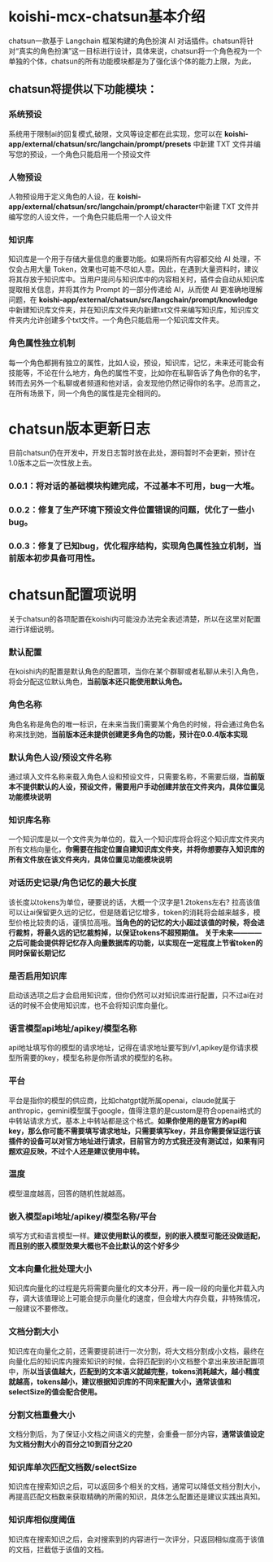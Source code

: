 # koishi-mcx-chatsun基本介绍

chatsun一款基于 Langchain 框架构建的角色扮演 AI 对话插件。chatsun将针对“真实的角色扮演”这一目标进行设计，具体来说，chatsun将一个角色视为一个单独的个体，chatsun的所有功能模块都是为了强化该个体的能力上限，为此，

## chatsun将提供以下功能模块：

### 系统预设
系统用于限制ai的回复模式,破限，文风等设定都在此实现，您可以在 **koishi-app/external/chatsun/src/langchain/prompt/presets** 中新建 TXT 文件并编写您的预设，一个角色只能启用一个预设文件

### 人物预设
人物预设用于定义角色的人设，在 **koishi-app/external/chatsun/src/langchain/prompt/character**中新建 TXT 文件并编写您的人设文件，一个角色只能启用一个人设文件

### 知识库
知识库是一个用于存储大量信息的重要功能。如果将所有内容都交给 AI 处理，不仅会占用大量 Token，效果也可能不尽如人意。因此，在遇到大量资料时，建议将其存放于知识库中。当用户提问与知识库中的内容相关时，插件会自动从知识库提取相关信息，并将其作为 Prompt 的一部分传递给 AI，从而使 AI 更准确地理解问题，在 **koishi-app/external/chatsun/src/langchain/prompt/knowledge** 中新建知识库文件夹，并在知识库文件夹内新建txt文件来编写知识库，知识库文件夹内允许创建多个txt文件。一个角色只能启用一个知识库文件夹。

### 角色属性独立机制
每一个角色都拥有独立的属性，比如人设，预设，知识库，记忆，未来还可能会有技能等，不论在什么地方，角色的属性不变，比如你在私聊告诉了角色你的名字，转而去另外一个私聊或者频道和他对话，会发现他仍然记得你的名字。总而言之，在所有场景下，同一个角色的属性是完全相同的。



# chatsun版本更新日志
目前chatsun仍在开发中，开发日志暂时放在此处，源码暂时不会更新，预计在1.0版本之后一次性放上去。

### 0.0.1：将对话的基础模块构建完成，不过基本不可用，bug一大堆。
### 0.0.2：修复了生产环境下预设文件位置错误的问题，优化了一些小bug。
### 0.0.3：修复了已知bug，优化程序结构，实现角色属性独立机制，当前版本初步具备可用性。






# chatsun配置项说明
关于chatsun的各项配置在koishi内可能没办法完全表述清楚，所以在这里对配置进行详细说明。

### 默认配置
在koishi内的配置是默认角色的配置项，当你在某个群聊或者私聊从未引入角色，将会分配这位默认角色，**当前版本还只能使用默认角色。**

### 角色名称
角色名称是角色的唯一标识，在未来当我们需要某个角色的时候，将会通过角色名称来找到她，**当前版本还未提供创建更多角色的功能，预计在0.0.4版本实现**

### 默认角色人设/预设文件名称
通过填入文件名称来载入角色人设和预设文件，只需要名称，不需要后缀，**当前版本不提供默认的人设，预设文件，需要用户手动创建并放在文件夹内，具体位置见功能模块说明**

### 知识库名称
一个知识库是以一个文件夹为单位的，载入一个知识库将会将这个知识库文件夹内所有文档向量化，**你需要在指定位置自建知识库文件夹，并将你想要存入知识库的所有文件放在该文件夹内，具体位置见功能模块说明**

### 对话历史记录/角色记忆的最大长度
该长度以tokens为单位，硬要说的话，大概一个汉字是1.2tokens左右? 拉高该值可以让ai保留更久远的记忆，但是随着记忆增多，token的消耗将会越来越多，模型价格比较贵的话，谨慎拉高哦。**当角色的的记忆的大小超过该值的时候，将会进行裁剪，将最久远的记忆裁剪掉，以保证tokens不超预期值。** **关于未来————之后可能会提供将记忆存入向量数据库的功能，以实现在一定程度上节省token的同时保留长期记忆**

### 是否启用知识库
启动该选项之后才会启用知识库，但你仍然可以对知识库进行配置，只不过ai在对话的时候不会使用知识库，也不会将知识库向量化。

### 语言模型api地址/apikey/模型名称
api地址填写你的模型的请求地址，记得在请求地址要写到/v1,apikey是你请求模型所需要的key，模型名称是你所请求的模型的名称。

### 平台
平台是指你的模型的供应商，比如chatgpt就所属openai，claude就属于anthropic，gemini模型属于google，值得注意的是custom是符合openai格式的中转站请求方式，基本上中转站都是这个格式。**如果你使用的是官方的api和key，那么你可能不需要填写请求地址，只需要填写key，并且你需要保证运行该插件的设备可以对官方地址进行请求，目前官方的方式我还没有测试过，如果有问题欢迎反映，不过个人还是建议使用中转。**

### 温度
模型温度越高，回答的随机性就越高。

### 嵌入模型api地址/apikey/模型名称/平台
填写方式和语言模型一样。**建议使用默认的模型，别的嵌入模型可能还没做适配，而且别的嵌入模型效果大概也不会比默认的这个好多少**

### 文本向量化批处理大小
知识库向量化的过程是先将需要向量化的文本分开，再一段一段的向量化并载入内存，调大该值理论上可能会提示向量化的速度，但会增大内存负载，非特殊情况，一般建议不要修改。

### 文档分割大小
知识库在向量化之前，还需要提前进行一次分割，将大文档分割成小文档，最终在向量化后的知识库内搜索知识的时候，会将匹配到的小文档整个拿出来放进配置项中，所**以当该值越大，匹配到的文本语义就越完整，tokens消耗越大，越小精度就越高，tokens越小，建议根据知识库的不同来配置大小，通常该值和selectSize的值会配合使用。**

### 分割文档重叠大小
文档分割后，为了保证小文档之间语义的完整，会重叠一部分内容，**通常该值设定为文档分割大小的百分之10到百分之20**

### 知识库单次匹配文档数/selectSize
知识库在搜索知识之后，可以返回多个相关的文档，通常可以降低文档分割大小，再提高匹配文档数来获取精确的所需的知识，具体怎么配置还是建议实践出真知。

### 知识库相似度阈值
知识库在搜索知识之后，会对搜索到的内容进行一次评分，只返回相似度高于该值的文档，拦截低于该值的文档。

